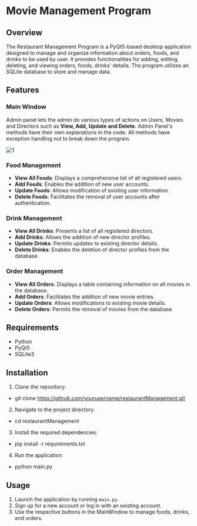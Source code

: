 # Movie Management Program

## Overview

The Restaurant Management Program is a PyQt5-based desktop application designed to manage and organize information about orders, foods, and drinks to be used by user. It provides functionalities for adding, editing, deleting, and viewing orders, foods, drinks' details. The program utilizes an SQLite database to store and manage data.

## Features

### Main Window
Admin panel lets the admin do various types of actions on Users, Movies and Directors such as **View, Add, Update and Delete.** Admin Panel's methods have their own explanations in the code. All methods have exception handling not to break down the program. 

![1](https://github.com/anlbora/restaurantManagement/assets/100442507/42d53e76-2432-4891-838c-e0d44f6b78b4)

### Food Management

- **View All Foods**: Displays a comprehensive list of all registered users.
- **Add Foods**: Enables the addition of new user accounts.
- **Update Foods**: Allows modification of existing user information.
- **Delete Foods**: Facilitates the removal of user accounts after authentication.

### Drink Management

- **View All Drinks**: Presents a list of all registered directors.
- **Add Drinks**: Allows the addition of new director profiles.
- **Update Drinks**: Permits updates to existing director details.
- **Delete Drinks**: Enables the deletion of director profiles from the database.

### Order Management

- **View All Orders**: Displays a table containing information on all movies in the database.
- **Add Orders**: Facilitates the addition of new movie entries.
- **Update Orders**: Allows modifications to existing movie details.
- **Delete Orders**: Permits the removal of movies from the database

## Requirements

- Python
- PyQt5
- SQLite3

## Installation

1. Clone the repository:
  - git clone https://github.com/yourusername/restaurantManagement.git
2. Navigate to the project directory:
  - cd restaurantManagement
3. Install the required dependencies:
  - pip install -r requirements.txt
4. Run the application:
  - python main.py


## Usage

1. Launch the application by running `main.py`.
2. Sign up for a new account or log in with an existing account.
3. Use the respective buttons in the MainWindow to manage foods, drinks, and orders.
